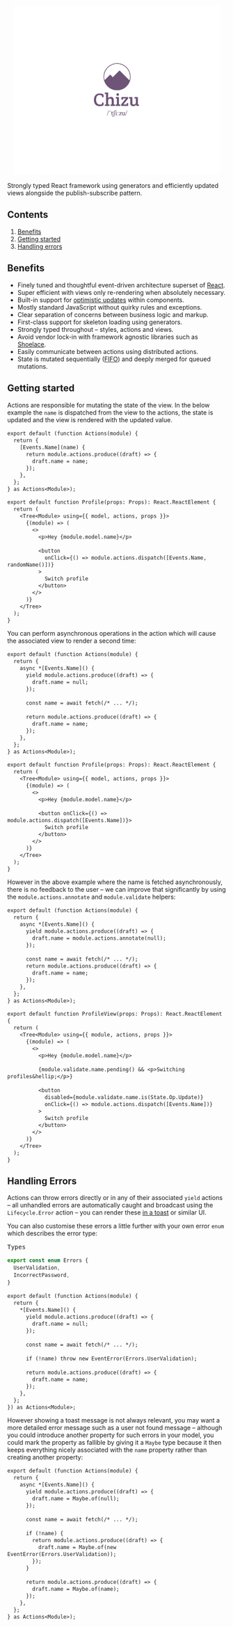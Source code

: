<div align="center">
  <img src="/media/logo.png" width="475" />
</div>

Strongly typed React framework using generators and efficiently updated views alongside the publish-subscribe pattern.

## Contents

1. [Benefits](#benefits)
1. [Getting started](#getting-started)
1. [Handling errors](#handling-errors)

## Benefits

- Finely tuned and thoughtful event-driven architecture superset of [React](https://react.dev/).
- Super efficient with views only re-rendering when absolutely necessary.
- Built-in support for [optimistic updates](https://medium.com/@kyledeguzmanx/what-are-optimistic-updates-483662c3e171) within components.
- Mostly standard JavaScript without quirky rules and exceptions.
- Clear separation of concerns between business logic and markup.
- First-class support for skeleton loading using generators.
- Strongly typed throughout &ndash; styles, actions and views.
- Avoid vendor lock-in with framework agnostic libraries such as [Shoelace](https://shoelace.style/).
- Easily communicate between actions using distributed actions.
- State is mutated sequentially ([FIFO](<https://en.wikipedia.org/wiki/FIFO_(computing_and_electronics)>)) and deeply merged for queued mutations.

## Getting started

Actions are responsible for mutating the state of the view. In the below example the `name` is dispatched from the view to the actions, the state is updated and the view is rendered with the updated value.

```tsx
export default (function Actions(module) {
  return {
    [Events.Name](name) {
      return module.actions.produce((draft) => {
        draft.name = name;
      });
    },
  };
} as Actions<Module>);
```

```tsx
export default function Profile(props: Props): React.ReactElement {
  return (
    <Tree<Module> using={{ model, actions, props }}>
      {(module) => (
        <>
          <p>Hey {module.model.name}</p>

          <button
            onClick={() => module.actions.dispatch([Events.Name, randomName()])}
          >
            Switch profile
          </button>
        </>
      )}
    </Tree>
  );
}
```

You can perform asynchronous operations in the action which will cause the associated view to render a second time:

```tsx
export default (function Actions(module) {
  return {
    async *[Events.Name]() {
      yield module.actions.produce((draft) => {
        draft.name = null;
      });

      const name = await fetch(/* ... */);

      return module.actions.produce((draft) => {
        draft.name = name;
      });
    },
  };
} as Actions<Module>);
```

```tsx
export default function Profile(props: Props): React.ReactElement {
  return (
    <Tree<Module> using={{ model, actions, props }}>
      {(module) => (
        <>
          <p>Hey {module.model.name}</p>

          <button onClick={() => module.actions.dispatch([Events.Name])}>
            Switch profile
          </button>
        </>
      )}
    </Tree>
  );
}
```

However in the above example where the name is fetched asynchronously, there is no feedback to the user &ndash; we can improve that significantly by using the `module.actions.annotate` and `module.validate` helpers:

```tsx
export default (function Actions(module) {
  return {
    async *[Events.Name]() {
      yield module.actions.produce((draft) => {
        draft.name = module.actions.annotate(null);
      });

      const name = await fetch(/* ... */);
      return module.actions.produce((draft) => {
        draft.name = name;
      });
    },
  };
} as Actions<Module>);
```

```tsx
export default function ProfileView(props: Props): React.ReactElement {
  return (
    <Tree<Module> using={{ module, actions, props }}>
      {(module) => (
        <>
          <p>Hey {module.model.name}</p>

          {module.validate.name.pending() && <p>Switching profiles&hellip;</p>}

          <button
            disabled={module.validate.name.is(State.Op.Update)}
            onClick={() => module.actions.dispatch([Events.Name])}
          >
            Switch profile
          </button>
        </>
      )}
    </Tree>
  );
}
```

## Handling Errors

Actions can throw errors directly or in any of their associated `yield` actions &ndash; all unhandled errors are automatically caught and broadcast using the `Lifecycle.Error` action &ndash; you can render these [in a toast](https://github.com/fkhadra/react-toastify#readme) or similar UI.

You can also customise these errors a little further with your own error `enum` which describes the error type:

<kbd>Types</kbd>

```ts
export const enum Errors {
  UserValidation,
  IncorrectPassword,
}
```

```tsx
export default (function Actions(module) {
  return {
    *[Events.Name]() {
      yield module.actions.produce((draft) => {
        draft.name = null;
      });

      const name = await fetch(/* ... */);

      if (!name) throw new EventError(Errors.UserValidation);

      return module.actions.produce((draft) => {
        draft.name = name;
      });
    },
  };
}) as Actions<Module>;
```

However showing a toast message is not always relevant, you may want a more detailed error message such as a user not found message &ndash; although you could introduce another property for such errors in your model, you could mark the property as fallible by giving it a `Maybe` type because it then keeps everything nicely associated with the `name` property rather than creating another property:

```tsx
export default (function Actions(module) {
  return {
    async *[Events.Name]() {
      yield module.actions.produce((draft) => {
        draft.name = Maybe.of(null);
      });

      const name = await fetch(/* ... */);

      if (!name) {
        return module.actions.produce((draft) => {
          draft.name = Maybe.of(new EventError(Errors.UserValidation));
        });
      }

      return module.actions.produce((draft) => {
        draft.name = Maybe.of(name);
      });
    },
  };
} as Actions<Module>);
```
